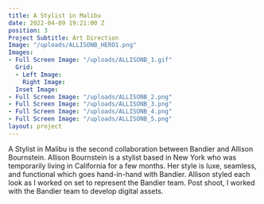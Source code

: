```yaml
---
title: A Stylist in Malibu
date: 2022-04-09 19:21:00 Z
position: 3
Project Subtitle: Art Direction
Image: "/uploads/ALLISONB_HERO1.png"
Images:
- Full Screen Image: "/uploads/ALLISONB_1.gif"
  Grid:
  - Left Image: 
    Right Image: 
  Inset Image: 
- Full Screen Image: "/uploads/ALLISONB_2.png"
- Full Screen Image: "/uploads/ALLISONB_3.png"
- Full Screen Image: "/uploads/ALLISONB_4.png"
- Full Screen Image: "/uploads/ALLISONB_5.png"
layout: project
---
```


A Stylist in Malibu is the second collaboration between Bandier and Allison Bournstein. Allison Bournstein is a stylist based in New York who was temporarily living in California for a few months. Her style is luxe, seamless, and functional which goes hand-in-hand with Bandier. Allison styled each look as I worked on set to represent the Bandier team. Post shoot, I worked with the Bandier team to develop digital assets.
